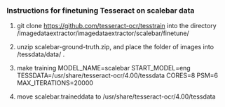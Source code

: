 ### Instructions for finetuning Tesseract on scalebar data

1. git clone https://github.com/tesseract-ocr/tesstrain into the directory /imagedataextractor/imagedataextractor/scalebar/finetune/

2. unzip scalebar-ground-truth.zip, and place the folder of images into /tessdata/data/ .

3. make training MODEL_NAME=scalebar START_MODEL=eng TESSDATA=/usr/share/tesseract-ocr/4.00/tessdata CORES=8 PSM=6 MAX_ITERATIONS=20000

4. move scalebar.traineddata to /usr/share/tesseract-ocr/4.00/tessdata